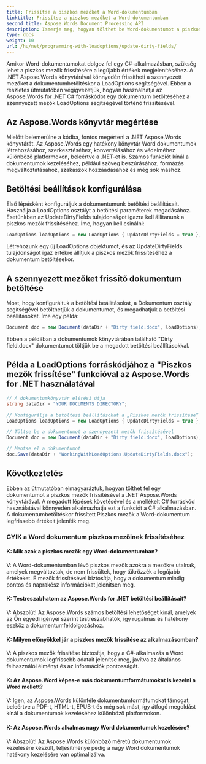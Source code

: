 ```yaml
---
title: Frissítse a piszkos mezőket a Word-dokumentumban
linktitle: Frissítse a piszkos mezőket a Word-dokumentumban
second_title: Aspose.Words Document Processing API
description: Ismerje meg, hogyan tölthet be Word-dokumentumot a piszkos mezők Aspose.Words for .NET segítségével történő frissítésével.
type: docs
weight: 10
url: /hu/net/programming-with-loadoptions/update-dirty-fields/
---
```

Amikor Word-dokumentumokat dolgoz fel egy C#-alkalmazásban, szükség lehet a piszkos mezők frissítésére a legújabb értékek megjelenítéséhez. A .NET Aspose.Words könyvtárával könnyedén frissítheti a szennyezett mezőket a dokumentumbetöltéskor a LoadOptions segítségével. Ebben a részletes útmutatóban végigvezetjük, hogyan használhatja az Aspose.Words for .NET C# forráskódot egy dokumentum betöltéséhez a szennyezett mezők LoadOptions segítségével történő frissítésével.

## Az Aspose.Words könyvtár megértése

Mielőtt belemerülne a kódba, fontos megérteni a .NET Aspose.Words könyvtárát. Az Aspose.Words egy hatékony könyvtár Word dokumentumok létrehozásához, szerkesztéséhez, konvertálásához és védelméhez különböző platformokon, beleértve a .NET-et is. Számos funkciót kínál a dokumentumok kezeléséhez, például szöveg beszúrásához, formázás megváltoztatásához, szakaszok hozzáadásához és még sok máshoz.

## Betöltési beállítások konfigurálása

Első lépésként konfiguráljuk a dokumentumunk betöltési beállításait. Használja a LoadOptions osztályt a betöltési paraméterek megadásához. Esetünkben az UpdateDirtyFields tulajdonságot igazra kell állítanunk a piszkos mezők frissítéséhez. Íme, hogyan kell csinálni:

```csharp
LoadOptions loadOptions = new LoadOptions { UpdateDirtyFields = true };
```

Létrehozunk egy új LoadOptions objektumot, és az UpdateDirtyFields tulajdonságot igaz értékre állítjuk a piszkos mezők frissítéséhez a dokumentum betöltésekor.

## A szennyezett mezőket frissítő dokumentum betöltése

Most, hogy konfiguráltuk a betöltési beállításokat, a Dokumentum osztály segítségével betölthetjük a dokumentumot, és megadhatjuk a betöltési beállításokat. Íme egy példa:

```csharp
Document doc = new Document(dataDir + "Dirty field.docx", loadOptions);
```

Ebben a példában a dokumentumok könyvtárában található "Dirty field.docx" dokumentumot töltjük be a megadott betöltési beállításokkal.

## Példa a LoadOptions forráskódjához a "Piszkos mezők frissítése" funkcióval az Aspose.Words for .NET használatával

```csharp
// A dokumentumkönyvtár elérési útja
string dataDir = "YOUR DOCUMENTS DIRECTORY";

// Konfigurálja a betöltési beállításokat a „Piszkos mezők frissítése” funkcióval
LoadOptions loadOptions = new LoadOptions { UpdateDirtyFields = true };

// Töltse be a dokumentumot a szennyezett mezők frissítésével
Document doc = new Document(dataDir + "Dirty field.docx", loadOptions);

// Mentse el a dokumentumot
doc.Save(dataDir + "WorkingWithLoadOptions.UpdateDirtyFields.docx");
```

## Következtetés

Ebben az útmutatóban elmagyaráztuk, hogyan tölthet fel egy dokumentumot a piszkos mezők frissítésével a .NET Aspose.Words könyvtárával. A megadott lépések követésével és a mellékelt C# forráskód használatával könnyedén alkalmazhatja ezt a funkciót a C# alkalmazásban. A dokumentumbetöltéskor frissített Piszkos mezők a Word-dokumentum legfrissebb értékeit jelenítik meg.


### GYIK a Word dokumentum piszkos mezőinek frissítéséhez

#### K: Mik azok a piszkos mezők egy Word-dokumentumban?

V: A Word-dokumentumban lévő piszkos mezők azokra a mezőkre utalnak, amelyek megváltoztak, de nem frissültek, hogy tükrözzék a legújabb értékeket. E mezők frissítésével biztosítja, hogy a dokumentum mindig pontos és naprakész információkat jelenítsen meg.

#### K: Testreszabhatom az Aspose.Words for .NET betöltési beállításait?

V: Abszolút! Az Aspose.Words számos betöltési lehetőséget kínál, amelyek az Ön egyedi igényei szerint testreszabhatók, így rugalmas és hatékony eszköz a dokumentumfeldolgozáshoz.

#### K: Milyen előnyökkel jár a piszkos mezők frissítése az alkalmazásomban?

V: A piszkos mezők frissítése biztosítja, hogy a C#-alkalmazás a Word dokumentumok legfrissebb adatait jelenítse meg, javítva az általános felhasználói élményt és az információk pontosságát.

#### K: Az Aspose.Word képes-e más dokumentumformátumokat is kezelni a Word mellett?

V: Igen, az Aspose.Words különféle dokumentumformátumokat támogat, beleértve a PDF-t, HTML-t, EPUB-t és még sok mást, így átfogó megoldást kínál a dokumentumok kezeléséhez különböző platformokon.

#### K: Az Aspose.Words alkalmas nagy Word dokumentumok kezelésére?

V: Abszolút! Az Aspose.Words különböző méretű dokumentumok kezelésére készült, teljesítménye pedig a nagy Word dokumentumok hatékony kezelésére van optimalizálva.